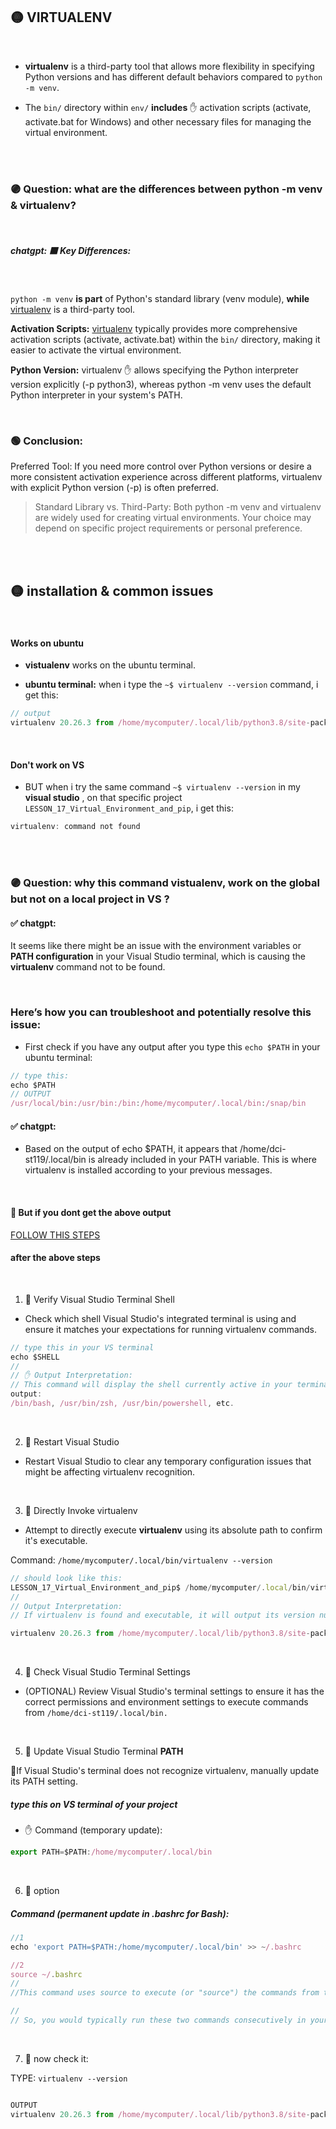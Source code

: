## 🟡 VIRTUALENV

<br>

- **virtualenv** is a third-party tool that allows more flexibility in specifying Python versions and has different default behaviors compared to `python -m venv`.

- The `bin/` directory within `env/` **includes** ✋ activation scripts (activate, activate.bat for Windows) and other necessary files for managing the virtual environment.

<br>
<br>

### 🟣 Question: what are the differences between python -m venv & virtualenv?

<br>

##### chatgpt: 🟧 Key Differences:

<br>

`python -m venv` **is part** of Python's standard library (venv module), **while** <u>virtualenv</u> is a third-party tool.

**Activation Scripts:** <u>virtualenv</u> typically provides more comprehensive activation scripts (activate, activate.bat) within the `bin/` directory, making it easier to activate the virtual environment.

**Python Version:** virtualenv ✋ allows specifying the Python interpreter version explicitly (-p python3), whereas python -m venv uses the default Python interpreter in your system's PATH.

<br>

### 🟢 Conclusion:

Preferred Tool: If you need more control over Python versions or desire a more consistent activation experience across different platforms, virtualenv with explicit Python version (-p) is often preferred.

> Standard Library vs. Third-Party: Both python -m venv and virtualenv are widely used for creating virtual environments. Your choice may depend on specific project requirements or personal preference.

<br>
<br>

## 🟡 installation & common issues

<br>

#### Works on ubuntu

- **vistualenv** works on the ubuntu terminal.

- **ubuntu terminal:** when i type the `~$ virtualenv --version` command, i get this:

```javascript
// output
virtualenv 20.26.3 from /home/mycomputer/.local/lib/python3.8/site-packages/virtualenv/__init__.py

```

<br>

#### Don't work on VS

- BUT when i try the same command `~$ virtualenv --version` in my **visual studio** , on that specific project `LESSON_17_Virtual_Environment_and_pip`, i get this:

```javascript
virtualenv: command not found
```

<br>
<br>

### 🟣 Question: why this command vistualenv, work on the global but not on a local project in VS ?

#### ✅ chatgpt:

It seems like there might be an issue with the environment
variables or **PATH configuration** in your Visual Studio terminal, which is causing the **virtualenv** command not to be found.

<br>

### Here’s how you can troubleshoot and potentially resolve this issue:

- First check if you have any output after you type this `echo $PATH` in your ubuntu terminal:

```javascript
// type this:
echo $PATH
// OUTPUT
/usr/local/bin:/usr/bin:/bin:/home/mycomputer/.local/bin:/snap/bin
```

#### ✅ chatgpt:

- Based on the output of echo $PATH, it appears that /home/dci-st119/.local/bin is already included in your PATH variable. This is where virtualenv is installed according to your previous messages.

<br>

#### 🔴 But if you dont get the above output

[ FOLLOW THIS STEPS](./z__ENV_PATH_issue.md)

#### after the above steps

<br>

1. 🔸 Verify Visual Studio Terminal Shell

- Check which shell Visual Studio's integrated terminal is using and ensure it matches your expectations for running virtualenv commands.

```javascript
// type this in your VS terminal
echo $SHELL
//
// ✋ Output Interpretation:
// This command will display the shell currently active in your terminal session.
output:
/bin/bash, /usr/bin/zsh, /usr/bin/powershell, etc.
```

<br>

2. 🔸 Restart Visual Studio

- Restart Visual Studio to clear any temporary configuration issues that might be affecting virtualenv recognition.

<br>

3. 🔸 Directly Invoke virtualenv

- Attempt to directly execute **virtualenv** using its absolute path to confirm it's executable.

Command: `/home/mycomputer/.local/bin/virtualenv --version`

```javascript
// should look like this:
LESSON_17_Virtual_Environment_and_pip$ /home/mycomputer/.local/bin/virtualenv --version
//
// Output Interpretation:
// If virtualenv is found and executable, it will output its version number.

virtualenv 20.26.3 from /home/mycomputer/.local/lib/python3.8/site-packages/virtualenv/__init__.py
```

<br>

4. 🔸 Check Visual Studio Terminal Settings

- (OPTIONAL) Review Visual Studio's terminal settings to ensure it has the correct permissions and environment settings to execute commands from `/home/dci-st119/.local/bin.`

<br>

5. 🔸 Update Visual Studio Terminal **PATH**

🔴If Visual Studio's terminal does not recognize virtualenv, manually update its PATH setting.

##### type this on VS terminal of your project

- ✋ Command (temporary update):

```javascript
export PATH=$PATH:/home/mycomputer/.local/bin
```

<br>

6. 🔸 option

##### Command (permanent update in .bashrc for Bash):

```javascript
//1
echo 'export PATH=$PATH:/home/mycomputer/.local/bin' >> ~/.bashrc

//2
source ~/.bashrc
//
//This command uses source to execute (or "source") the commands from the .bashrc file in the current shell session. By doing so, it updates the PATH environment variable immediately in your current terminal session without the need to start a new shell.

//
// So, you would typically run these two commands consecutively in your terminal. The first command updates .bashrc to include /home/mycomputer/.local/bin in your PATH, and the second command refreshes your current shell session to apply this change.
```

<br>

7.  🔸 now check it:

TYPE: `virtualenv --version`

```javascript

OUTPUT
virtualenv 20.26.3 from /home/mycomputer/.local/lib/python3.8/site-packages/virtualenv/__init__.py
```
